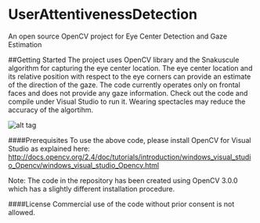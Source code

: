 # UserAttentivenessDetection
An open source OpenCV project for Eye Center Detection and Gaze Estimation

##Getting Started
The project uses OpenCV library and the Snakuscule algorithm for capturing the eye center location. The eye center location and its relative position with respect to the eye corners can provide an estimate of the direction of the gaze. The code currently operates only on frontal faces and does not provide any gaze information. Check out the code and compile under Visual Studio to run it. Wearing spectacles may reduce the accuracy of the algortihm.

![alt tag](https://scontent.fhyd1-1.fna.fbcdn.net/hphotos-xpf1/v/t34.0-12/12966445_979308015491416_673734136_n.png?oh=196e01b3467b2db8b16adf0924b13699&oe=57080AEA)

####Prerequisites
To use the above code, please install OpenCV for Visual Studio as explained here: http://docs.opencv.org/2.4/doc/tutorials/introduction/windows_visual_studio_Opencv/windows_visual_studio_Opencv.html

Note: The code in the repository has been created using OpenCV 3.0.0 which has a slightly different installation procedure.

####License
Commercial use of the code without prior consent is not allowed. 

